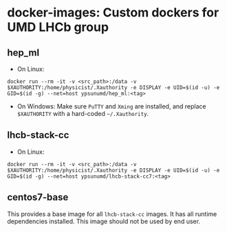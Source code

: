 # docker-images: Custom dockers for UMD LHCb group
## hep_ml
* On Linux:
```
docker run --rm -it -v <src_path>:/data -v $XAUTHORITY:/home/physicist/.Xauthority -e DISPLAY -e UID=$(id -u) -e GID=$(id -g) --net=host ypsunumd/hep_ml:<tag>
```
* On Windows: Make sure `PuTTY` and `Xming` are installed, and replace `$XAUTHORITY` with a hard-coded `~/.Xauthority`.


## lhcb-stack-cc
* On Linux:
```
docker run --rm -it -v <src_path>:/data -v $XAUTHORITY:/home/physicist/.Xauthority -e DISPLAY -e UID=$(id -u) -e GID=$(id -g) --net=host ypsunumd/lhcb-stack-cc7:<tag>
```


## centos7-base
This provides a base image for all `lhcb-stack-cc` images. It has all runtime
dependencies installed. This image should not be used by end user.
